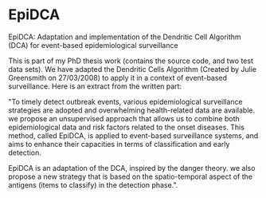 # EpiDCA
EpiDCA: Adaptation and implementation of the Dendritic Cell Algorithm (DCA) for event-based epidemiological surveillance

This is part of my PhD thesis work (contains the source code, and two test data sets). We have adapted the Dendritic Cells Algorithm (Created by Julie Greensmith on 27/03/2008) to apply it in a context of event-based surveillance. Here is an extract from the written part:

"To timely detect outbreak events, various epidemiological surveillance strategies are adopted and overwhelming health-related data are available. 
we propose an unsupervised approach that allows us to combine both epidemiological data and risk factors related to the onset diseases. This method, called EpiDCA, is applied to event-based surveillance systems, and aims to enhance their capacities in terms of classification and early detection.

EpiDCA is an adaptation of the DCA, inspired by the danger theory.
we also propose a new strategy that is based on the spatio-temporal aspect of the antigens (items to classify) in the detection phase.".

